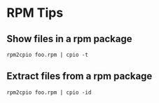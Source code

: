 # RPM Tips

## Show files in a rpm package

```
rpm2cpio foo.rpm | cpio -t
```

## Extract files from a rpm package

```
rpm2cpio foo.rpm | cpio -id
```